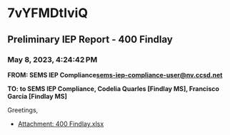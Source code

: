 # 7vYFMDtIviQ
## Preliminary IEP Report - 400 Findlay
### May 8, 2023, 4:24:42 PM
**FROM: SEMS IEP Compliance<sems-iep-compliance-user@nv.ccsd.net>**

**TO: to SEMS IEP Compliance, Codelia Quarles [Findlay MS], Francisco Garcia [Findlay MS]**


Greetings, 





* [Attachment: 400 Findlay.xlsx](7vYFMDtIviQ-attachment-1.xlsx)
